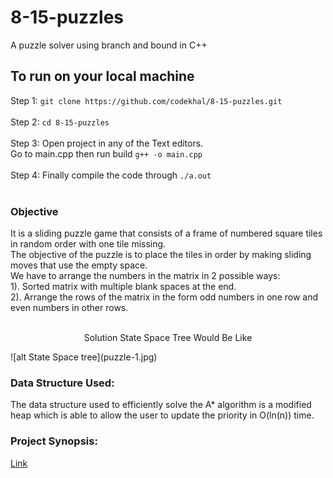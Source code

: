 # 8-15-puzzles

A puzzle solver using branch and bound in C++


## To run on your local machine

Step 1: `git clone https://github.com/codekhal/8-15-puzzles.git`
<br> <br>
Step 2: `cd 8-15-puzzles`
<br> <br>
Step 3: Open project in any of the Text editors. <br> Go to main.cpp then run build `g++ -o main.cpp`
<br> <br>
Step 4: Finally compile the code through `./a.out`
<br> <br>


### Objective
It is a sliding puzzle game that consists of a frame of numbered square tiles in random order with one tile missing. <br> 
The objective of the puzzle is to place the tiles in order by making sliding moves that use the empty space. <br>
We have to arrange the numbers in the matrix in 2 possible ways: <br>
1). Sorted matrix with multiple blank spaces at the end. <br>
2). Arrange the rows of the matrix in the form odd numbers in one row and even numbers in other rows.<br> <br>


<p align="center">
	 Solution State Space Tree Would Be Like <br>
</p>
 ![alt State Space tree](puzzle-1.jpg)


### Data Structure Used:
The data structure used to efficiently solve the A* algorithm is a modified heap which is able to allow the user to update the priority in O(ln(n)) time.

### Project Synopsis:
[Link](https://drive.google.com/open?id=1VEaKrzQb2B0msJPAobsep54-GW27N-Tf)

